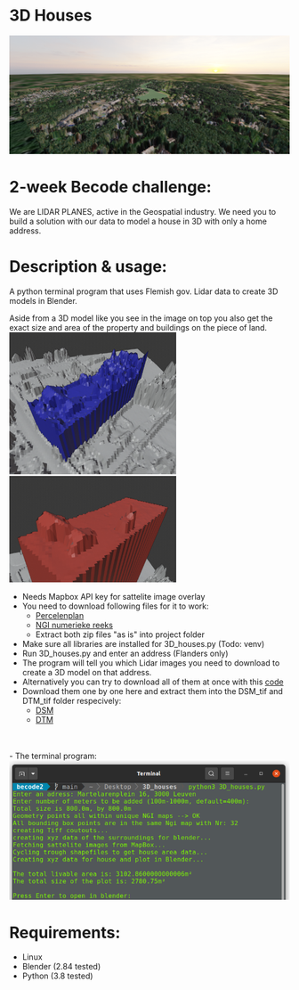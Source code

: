 # **3D Houses**

<img src="img/final.png" alt="final" width="1200"/>

# **2-week Becode challenge:**
We are LIDAR PLANES, active in the Geospatial industry. 
We need you to build a solution with our data to model a house in 3D with only a home address.

# **Description & usage:**
A python terminal program that uses Flemish gov. Lidar data to create 3D models in Blender.

Aside from a 3D model like you see in the image on top you also get the exact size and area of the property and buildings on the piece of land.
<br/>
<img src="img/plot.png" alt="plot" width="300"/> <img src="img/house.png" alt="house" width="300"/>
- Needs Mapbox API key for sattelite image overlay
- You need to download following files for it to work:
  - [Percelenplan](https://downloadagiv.blob.core.windows.net/kadastraal-percelenplan-vlaanderen/2021/CadGIS_fiscaal_20210101_GewVLA_Shapefile.zip)
  - [NGI numerieke reeks](https://downloadagiv.blob.core.windows.net/kaartbladversnijding-ngi-numeriek/Kaartbladversnijdingen_NGI_numerieke_reeks_Shapefile.zip)
  - Extract both zip files "as is" into project folder
- Make sure all libraries are installed for 3D_houses.py (Todo: venv)
- Run 3D_houses.py and enter an address (Flanders only)
- The program will tell you which Lidar images you need to download to create a 3D model on that address.
- Alternatively you can try to download all of them at once with this [code](download_geotiffs.ipynb)
- Download them one by one here and extract them into the DSM_tif and DTM_tif folder respecively:
  - [DSM](http://www.geopunt.be/download?container=dhm-vlaanderen-ii-dsm-raster-1m&title=Digitaal%20Hoogtemodel%20Vlaanderen%20II,%20DSM,%20raster,%201m)
  - [DTM](http://www.geopunt.be/download?container=dhm-vlaanderen-ii-dtm-raster-1m&title=Digitaal%20Hoogtemodel%20Vlaanderen%20II,%20DTM,%20raster,%201m)
<br/>
<br/>
- The terminal program:
<br/>
<img src="img/terminal.png" alt="terminal" width="600"/>

# **Requirements:**
- Linux
- Blender (2.84 tested)
- Python (3.8 tested)




